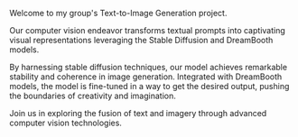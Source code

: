 Welcome to my group's Text-to-Image Generation project.

Our computer vision endeavor transforms textual prompts into captivating visual representations leveraging the Stable Diffusion and DreamBooth models.

By harnessing stable diffusion techniques, our model achieves remarkable stability and coherence in image generation. Integrated with DreamBooth models, the model is fine-tuned in a way to get the desired output, pushing the boundaries of creativity and imagination. 

Join us in exploring the fusion of text and imagery through advanced computer vision technologies.

